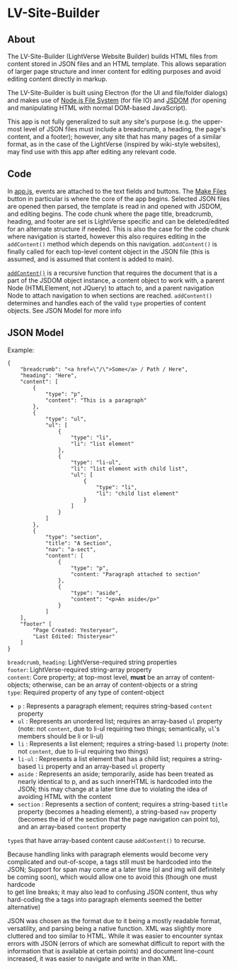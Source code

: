 # LV-Site-Builder
## About
The LV-Site-Builder (LightVerse Website Builder) builds HTML files from content stored in JSON files and an HTML template. This allows separation of larger page structure and inner content for editing purposes and avoid editing content directly in markup.

The LV-Site-Builder is built using Electron (for the UI and file/folder dialogs) and makes use of [Node.js File System](https://www.w3schools.com/nodejs/nodejs_filesystem.asp) (for file IO) and [JSDOM](https://github.com/jsdom/jsdom) (for opening and manipulating HTML with normal DOM-based JavaScript).

This app is not fully generalized to suit any site's purpose (e.g. the upper-most level of JSON files must include a breadcrumb, a heading, the page's content, and a footer); however, any site that has many pages of a similar format, as in the case of the LightVerse (inspired by wiki-style websites), may find use with this app after editing any relevant code.

## Code
In [app.js](src/script/app.js), events are attached to the text fields and buttons. The [Make Files](src/script/app.js#L30) button in particular is where the core of the app begins. Selected JSON files are opened then parsed, the template is read in and opened with JSDOM, and editing begins. The code chunk where the page title, breadcrumb, heading, and footer are set is LightVerse specific and can be deleted/edited for an alternate structure if needed. This is also the case for the code chunk where navigation is started, however this also requires editing in the `addContent()` method which depends on this navigation. `addContent()` is finally called for each top-level content object in the JSON file (this is assumed, and is assumed that content is added to main).

[`addContent()`](src/script/app.js#L121) is a recursive function that requires the document that is a part of the JSDOM object instance, a content object to work with, a parent Node (HTMLElement, not JQuery) to attach to, and a parent navigation Node to attach navigation to when sections are reached. `addContent()` determines and handles each of the valid `type` properties of content objects. See JSON Model for more info

## JSON Model
Example:  
```
{
	"breadcrumb": "<a href=\"/\">Some</a> / Path / Here",
	"heading": "Here",
	"content": [
		{
			"type": "p",
			"content": "This is a paragraph"
		},
		{
			"type": "ul",
			"ul": [
				{
					"type": "li",
					"li": "list element"
				},
				{
					"type": "li-ul",
					"li": "list element with child list",
					"ul": [
						{
							"type": "li",
							"li": "child list element"
						}
					]
				}
			]
		},
		{
			"type": "section",
			"title": "A Section",
			"nav": "a-sect",
			"content": [
				{
					"type": "p",
					"content: "Paragraph attached to section"
				},
				{
					"type": "aside",
					"content": "<p>An aside</p>"
				}
			]
	],
	"footer" [
		"Page Created: Yesteryear",
		"Last Edited: Thisteryear"
	]
}
```

`breadcrumb`, `heading`: LightVerse-required string properties  
`footer`: LightVerse-required string-array property  
`content`: Core property; at top-most level, **must** be an array of content-objects; otherwise, can be an array of content-objects or a string  
`type`: Required property of any type of content-object  
- `p` : Represents a paragraph element; requires string-based `content` property
- `ul` : Represents an unordered list; requires an array-based `ul` property (note: not `content`, due to li-ul requiring two things; semantically, `ul`'s members should be li or li-ul)
- `li` : Represents a list element; requires a string-based `li` property (note: not `content`, due to li-ul requiring two things)
- `li-ul` : Represents a list element that has a child list; requires a string-based `li` property and an array-based `ul` property
- `aside` : Represents an aside; temporarily, aside has been treated as nearly identical to p, and as such innerHTML is hardcoded into the JSON; this may change at a later time due to violating the idea of avoiding HTML with the content
- `section` : Represents a section of content; requires a string-based `title` property (becomes a heading element), a string-based `nav` property (becomes the id of the section that the page navigation can point to), and an array-based `content` property

`type`s that have array-based content cause `addContent()` to recurse.

Because handling links with paragraph elements would become very complicated and out-of-scope, a tags still must be hardcoded into the JSON; Support for span may come at a later time (ol and img will definitely be coming soon), which would allow one to avoid this (though one must hardcode <br/> to get line breaks; it may also lead to confusing JSON content, thus why hard-coding the a tags into paragraph elements seemed the better alternative)

JSON was chosen as the format due to it being a mostly readable format, versatility, and parsing being a native function. XML was slightly more cluttered and too similar to HTML. While it was easier to encounter syntax errors with JSON (errors of which are somewhat difficult to report with the information that is available at certain points) and document line-count increased, it was easier to navigate and write in than XML.
